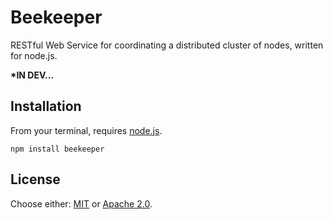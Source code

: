 # Beekeeper

RESTful Web Service for coordinating a distributed cluster of nodes, written for node.js.  

__*IN DEV...__

## Installation

From your terminal, requires [node.js](http://nodejs.org/).

```
npm install beekeeper
```

## License

Choose either: [MIT](http://opensource.org/licenses/MIT) or [Apache 2.0](http://www.apache.org/licenses/LICENSE-2.0).

